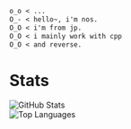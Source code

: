 ```markdown
o_o < ...  
O_- < hello~, i'm nos.  
O_O < i'm from jp.  
O_O < i mainly work with cpp
O_O < and reverse.
```
# Stats
![GitHub Stats](https://github-readme-stats.vercel.app/api?username=nosdayoo&show_icons=true&theme=radical)  
![Top Languages](https://github-readme-stats.vercel.app/api/top-langs/?username=nosdayoo&layout=compact&theme=radical)
